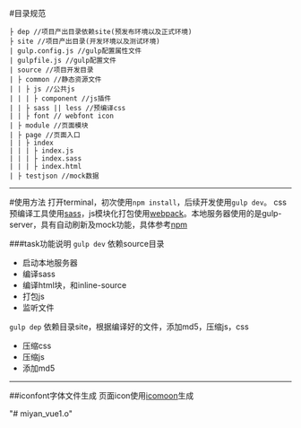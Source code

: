 #目录规范
```
├ dep //项目产出目录依赖site(预发布环境以及正式环境)
├ site //项目产出目录(开发环境以及测试环境)
| gulp.config.js //gulp配置属性文件
| gulpfile.js //gulp配置文件
| source //项目开发目录
| ├ common //静态资源文件
| | ├ js //公共js
| | | ├ component //js插件
| | ├ sass || less //预编译css
| | ├ font // webfont icon
| ├ module //页面模块
| ├ page //页面入口
| | ├ index
| | | ├ index.js
| | | ├ index.sass
| | | ├ index.html
| ├ testjson //mock数据
```
***

#使用方法
打开terminal，初次使用`npm install`，后续开发使用`gulp dev`。
css预编译工具使用[sass](http://www.w3cplus.com/sassguide/)，js模块化打包使用[webpack](http://webpack.github.io/docs/)。本地服务器使用的是gulp-server，具有自动刷新及mock功能，具体参考[npm](https://www.npmjs.com/)

###task功能说明
`gulp dev` 依赖source目录
* 启动本地服务器
* 编译sass
* 编译html块，和inline-source
* 打包js
* 监听文件

`gulp dep` 依赖目录site，根据编译好的文件，添加md5，压缩js，css
* 压缩css
* 压缩js
* 添加md5

***

##iconfont字体文件生成
页面icon使用[icomoon](https://icomoon.io/app/#/select)生成

"# miyan_vue1.o"
